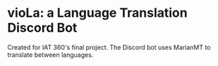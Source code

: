 # vioLa: a Language Translation Discord Bot

Created for IAT 360's final project. The Discord bot uses MarianMT to translate between languages.
 
